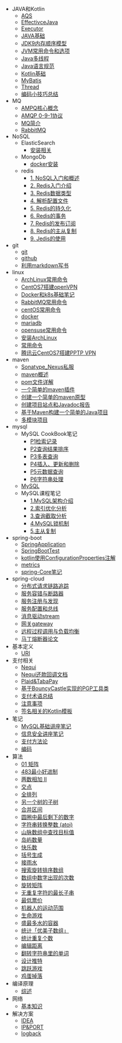 - JAVA和Kotlin
  - [AQS](./JAVA和Kotlin/AQS.md)
  - [EffectivceJava](./JAVA和Kotlin/EffectivceJava.md)
  - [Executor](./JAVA和Kotlin/Executor.md)
  - [JAVA基础](./JAVA和Kotlin/JAVA基础.md)
  - [JDK9内存顺序模型](./JAVA和Kotlin/JDK9内存顺序模型.md)
  - [JVM常用命令和选项](./JAVA和Kotlin/JVM常用命令和选项.md)
  - [Java多线程](./JAVA和Kotlin/Java多线程.md)
  - [Java语言规范](./JAVA和Kotlin/Java语言规范.md)
  - [Kotlin基础](./JAVA和Kotlin/Kotlin基础.md)
  - [MyBatis](./JAVA和Kotlin/MyBatis.md)
  - [Thread](./JAVA和Kotlin/Thread.md)
  - [编码小技巧总结](./JAVA和Kotlin/编码小技巧总结.md)
- MQ
  - [AMPQ核心概念](./MQ/AMPQ核心概念.md)
  - [AMQP 0-9-1协议](./MQ/AMQP%200-9-1协议.md)
  - [MQ简介](./MQ/MQ简介.md)
  - [RabbitMQ](./MQ/RabbitMQ.md)
- NoSQL
  - ElasticSearch
    - [安装相关](./NoSQL/ElasticSearch/安装相关.md)
  - MongoDb
    - [docker安装](./NoSQL/MongoDb/docker安装.md)
  - redis
    - [1. NoSQL入门和概述](./NoSQL/redis/1.%20NoSQL入门和概述.md)
    - [2. Redis入门介绍](./NoSQL/redis/2.%20Redis入门介绍.md)
    - [3. Redis数据类型](./NoSQL/redis/3.%20Redis数据类型.md)
    - [4. 解析配置文件](./NoSQL/redis/4.%20解析配置文件.md)
    - [5. Redis的持久化](./NoSQL/redis/5.%20Redis的持久化.md)
    - [6. Redis的事务](./NoSQL/redis/6.%20Redis的事务.md)
    - [7. Redis的发布订阅](./NoSQL/redis/7.%20Redis的发布订阅.md)
    - [8. Redis的主从复制](./NoSQL/redis/8.%20Redis的主从复制.md)
    - [9. Jedis的使用](./NoSQL/redis/9.%20Jedis的使用.md)
- git
  - [git](./git/git.md)
  - [github](./git/github.md)
  - [利用markdown写书](./git/利用markdown写书.md)
- linux
  - [ArchLinux常用命令](./linux/ArchLinux常用命令.md)
  - [CentOS7搭建openVPN](./linux/CentOS7搭建openVPN.md)
  - [Docker和k8s基础笔记](./linux/Docker和k8s基础笔记.md)
  - [RabbitMQ常用命令](./linux/RabbitMQ常用命令.md)
  - [centOS常用命令](./linux/centOS常用命令.md)
  - [docker](./linux/docker.md)
  - [mariadb](./linux/mariadb.md)
  - [opensuse常用命令](./linux/opensuse常用命令.md)
  - [安装ArchLinux](./linux/安装ArchLinux.md)
  - [常用命令](./linux/常用命令.md)
  - [腾讯云CentOS7搭建PPTP VPN](./linux/腾讯云CentOS7搭建PPTP%20VPN.md)
- maven
  - [Sonatype_Nexus私服](./maven/Sonatype_Nexus私服.md)
  - [maven概述](./maven/maven概述.md)
  - [pom文件详解](./maven/pom文件详解.md)
  - [一个简单的maven插件](./maven/一个简单的maven插件.md)
  - [创建一个简单的maven原型](./maven/创建一个简单的maven原型.md)
  - [创建项目站点和Javadoc报告](./maven/创建项目站点和Javadoc报告.md)
  - [基于Maven构建一个简单的Java项目](./maven/基于Maven构建一个简单的Java项目.md)
  - [多模块项目](./maven/多模块项目.md)
- mysql
  - MySQL CookBook笔记
    - [P1检索记录](./mysql/MySQL%20CookBook笔记/P1检索记录.md)
    - [P2查询结果排序](./mysql/MySQL%20CookBook笔记/P2查询结果排序.md)
    - [P3多表查询](./mysql/MySQL%20CookBook笔记/P3多表查询.md)
    - [P4插入、更新和删除](./mysql/MySQL%20CookBook笔记/P4插入、更新和删除.md)
    - [P5元数据查询](./mysql/MySQL%20CookBook笔记/P5元数据查询.md)
    - [P6字符串处理](./mysql/MySQL%20CookBook笔记/P6字符串处理.md)
  - [MySQL](./mysql/MySQL.md)
  - MySQL课程笔记
    - [1.MySQL架构介绍](./mysql/MySQL课程笔记/1.MySQL架构介绍.md)
    - [2.索引优化分析](./mysql/MySQL课程笔记/2.索引优化分析.md)
    - [3.查询截取分析](./mysql/MySQL课程笔记/3.查询截取分析.md)
    - [4.MySQL锁机制](./mysql/MySQL课程笔记/4.MySQL锁机制.md)
    - [5.主从复制](./mysql/MySQL课程笔记/5.主从复制.md)
- spring-boot
  - [SpringApplication](./spring-boot/SpringApplication.md)
  - [SpringBootTest](./spring-boot/SpringBootTest.md)
  - [kotlin使用ConfigurationProperties注解](./spring-boot/kotlin使用ConfigurationProperties注解.md)
  - [metrics](./spring-boot/metrics.md)
  - [spring-Core笔记](./spring-boot/spring-Core笔记.md)
- spring-cloud
  - [分布式请求链路追踪](./spring-cloud/分布式请求链路追踪.md)
  - [服务容错与断路器](./spring-cloud/服务容错与断路器.md)
  - [服务注册与发现](./spring-cloud/服务注册与发现.md)
  - [服务配置和总线](./spring-cloud/服务配置和总线.md)
  - [消息驱动stream](./spring-cloud/消息驱动stream.md)
  - [网关gateway](./spring-cloud/网关gateway.md)
  - [远程过程调用与负载均衡](./spring-cloud/远程过程调用与负载均衡.md)
  - [马丁熔断器论文](./spring-cloud/马丁熔断器论文.md)
- 基本定义
  - [URI](./基本定义/URI.md)
- 支付相关
  - [Nequi](./支付相关/Nequi.md)
  - [Nequi还款回调文档](./支付相关/Nequi还款回调文档.md)
  - [Plaid&TabaPay](./支付相关/Plaid&TabaPay.md)
  - [基于BouncyCastle实现的PGP工具类](./支付相关/基于BouncyCastle实现的PGP工具类.md)
  - [支付术语总结](./支付相关/支付术语总结.md)
  - [注意事项](./支付相关/注意事项.md)
  - [签名相关的Kotlin模板](./支付相关/签名相关的Kotlin模板.md)
- 笔记
  - [MySQL基础讲座笔记](./笔记/MySQL基础讲座笔记.md)
  - [信息安全讲座笔记](./笔记/信息安全讲座笔记.md)
  - [支付方法论](./笔记/支付方法论.md)
  - [编码](./笔记/编码.md)
- 算法
  - [01 矩阵](./算法/01%20矩阵.md)
  - [483最小好进制](./算法/483最小好进制.md)
  - [两数相加 II](./算法/两数相加%20II.md)
  - [交点](./算法/交点.md)
  - [全排列](./算法/全排列.md)
  - [另一个树的子树](./算法/另一个树的子树.md)
  - [合并区间](./算法/合并区间.md)
  - [圆圈中最后剩下的数字](./算法/圆圈中最后剩下的数字.md)
  - [字符串转换整数 (atoi)](./算法/字符串转换整数%20(atoi).md)
  - [山脉数组中查找目标值](./算法/山脉数组中查找目标值.md)
  - [岛屿数量](./算法/岛屿数量.md)
  - [快乐数](./算法/快乐数.md)
  - [括号生成](./算法/括号生成.md)
  - [接雨水](./算法/接雨水.md)
  - [搜索旋转排序数组](./算法/搜索旋转排序数组.md)
  - [数组中数字出现的次数](./算法/数组中数字出现的次数.md)
  - [旋转矩阵](./算法/旋转矩阵.md)
  - [无重复字符的最长子串](./算法/无重复字符的最长子串.md)
  - [最低票价](./算法/最低票价.md)
  - [机器人的运动范围](./算法/机器人的运动范围.md)
  - [生命游戏](./算法/生命游戏.md)
  - [盛最多水的容器](./算法/盛最多水的容器.md)
  - [统计「优美子数组」](./算法/统计「优美子数组」.md)
  - [统计重复个数](./算法/统计重复个数.md)
  - [编辑距离](./算法/编辑距离.md)
  - [翻转字符串里的单词](./算法/翻转字符串里的单词.md)
  - [设计推特](./算法/设计推特.md)
  - [跳跃游戏](./算法/跳跃游戏.md)
  - [鸡蛋掉落](./算法/鸡蛋掉落.md)
- 编译原理
  - [综述](./编译原理/综述.md)
- 网络
  - [基本知识](./网络/基本知识.md)
- 解决方案
  - [IDEA](./解决方案/IDEA.md)
  - [IP&PORT](./解决方案/IP&PORT.md)
  - [logback](./解决方案/logback.md)
